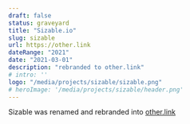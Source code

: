 ```yaml
---
draft: false
status: graveyard
title: "Sizable.io"
slug: sizable
url: https://other.link
dateRange: "2021"
date: "2021-03-01"
description: "rebranded to other.link"
# intro: ''
logo: "/media/projects/sizable/sizable.png"
# heroImage: '/media/projects/sizable/header.png'
---
```


Sizable was renamed and rebranded into [other.link](/projects/otherlink)

